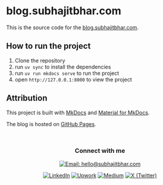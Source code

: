 # blog.subhajitbhar.com

This is the source code for the [blog.subhajitbhar.com](https://blog.subhajitbhar.com).

## How to run the project

1. Clone the repository
2. run `uv sync` to install the dependencies
3. run `uv run mkdocs serve` to run the project
4. open `http://127.0.0.1:8000` to view the project


## Attribution

This project is built with [MkDocs](https://www.mkdocs.org/) and [Material for MkDocs](https://squidfunk.github.io/mkdocs-material/).

The blog is hosted on [GitHub Pages](https://pages.github.com/).

<br> 


<div align="center">
<h3 >Connect with me</h3>
<a href="mailto:hello@subhajitbhar.com" target="_blank" rel="noopener noreferrer"><img src="https://img.shields.io/badge/Email-hello%40subhajitbhar.com-EA4335?style=for-the-badge&logo=gmail&logoColor=white" alt="Email: hello@subhajitbhar.com" /></a>

<a href="https://www.linkedin.com/in/subhajitbhar1/" target="_blank" rel="noopener noreferrer"><img src="https://img.shields.io/badge/LinkedIn-0A66C2?style=for-the-badge&logo=linkedin&logoColor=white" alt="LinkedIn" /></a>
<a href="https://www.upwork.com/freelancers/subhajitbhar1" target="_blank" rel="noopener noreferrer"><img src="https://img.shields.io/badge/Upwork-6FDA44?style=for-the-badge&logo=upwork&logoColor=white" alt="Upwork" /></a>
<a href="https://medium.com/@subhajitbhar1" target="_blank" rel="noopener noreferrer"><img src="https://img.shields.io/badge/Medium-12100E?style=for-the-badge&logo=medium&logoColor=white" alt="Medium" /></a>
<a href="https://x.com/SubhajitBhar1" target="_blank" rel="noopener noreferrer"><img src="https://img.shields.io/badge/X-000000?style=for-the-badge&logo=x&logoColor=white" alt="X (Twitter)" /></a>


</div>